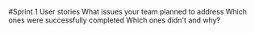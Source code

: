 #Sprint 1
  User stories
  What issues your team planned to address
  Which ones were successfully completed
  Which ones didn't and why?
